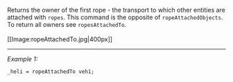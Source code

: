 Returns the owner of the first rope - the transport to which other entities are attached with `ropes`. This command is the opposite of `ropeAttachedObjects`. To return all owners see `ropesAttachedTo`.<br><br>
[[Image:ropeAttachedTo.jpg|400px]]


---
*Example 1:*
```sqf
_heli = ropeAttachedTo veh1;
```